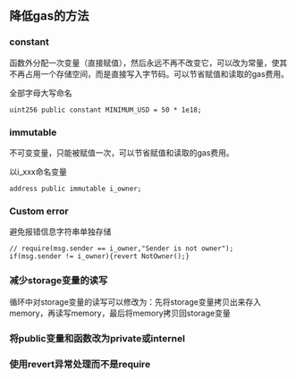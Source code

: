 ## 降低gas的方法

### constant

函数外分配一次变量（直接赋值），然后永远不再不改变它，可以改为常量，使其不再占用一个存储空间，而是直接写入字节码。可以节省赋值和读取的gas费用。

全部字母大写命名

```solidity
uint256 public constant MINIMUM_USD = 50 * 1e18;
```

### immutable

不可变变量，只能被赋值一次，可以节省赋值和读取的gas费用。

以i_xxx命名变量

```solidity
address public immutable i_owner;
```

### Custom error

避免报错信息字符串单独存储

```solidity
// require(msg.sender == i_owner,"Sender is not owner");
if(msg.sender != i_owner){revert NotOwner();}
```

### 减少storage变量的读写

循环中对storage变量的读写可以修改为：先将storage变量拷贝出来存入memory，再读写memory，最后将memory拷贝回storage变量

### 将public变量和函数改为private或internel

### 使用revert异常处理而不是require
